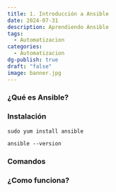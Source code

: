 ```yaml
---
title: 1. Introducción a Ansible
date: 2024-07-31
description: Aprendiendo Ansible
tags:
  - Automatizacion
categories:
  - Automatizacion
dg-publish: true
draft: "false"
image: banner.jpg
---
```

### ¿Qué es Ansible?

### Instalación

~~~
sudo yum install ansible

ansible --version
~~~
### Comandos

### ¿Como funciona?

